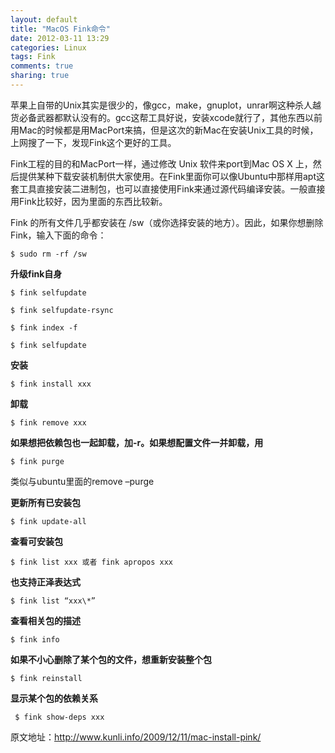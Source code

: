 ```yaml
--- 
layout: default 
title: "MacOS Fink命令"
date: 2012-03-11 13:29
categories: Linux
tags: Fink
comments: true
sharing: true
---
```


苹果上自带的Unix其实是很少的，像gcc，make，gnuplot，unrar啊这种杀人越货必备武器都默认没有的。gcc这帮工具好说，安装xcode就行了，其他东西以前用Mac的时候都是用MacPort来搞，但是这次的新Mac在安装Unix工具的时候，上网搜了一下，发现Fink这个更好的工具。

Fink工程的目的和MacPort一样，通过修改 Unix 软件来port到Mac OS X
上，然后提供某种下载安装机制供大家使用。在Fink里面你可以像Ubuntu中那样用apt这套工具直接安装二进制包，也可以直接使用Fink来通过源代码编译安装。一般直接用Fink比较好，因为里面的东西比较新。

Fink 的所有文件几乎都安装在 /sw（或你选择安装的地方）。因此，如果你想删除 Fink，输入下面的命令：

``
$ sudo rm -rf /sw
``

**升级fink自身**

``` 
$ fink selfupdate

$ fink selfupdate-rsync

$ fink index -f

$ fink selfupdate
```

**安装**

``
$ fink install xxx
``

**卸载**

``
$ fink remove xxx
``

**如果想把依赖包也一起卸载，加-r。如果想配置文件一并卸载，用**

``
$ fink purge
``

类似与ubuntu里面的remove –purge

**更新所有已安装包**

``
$ fink update-all
``

**查看可安装包**

``
$ fink list xxx 或者 fink apropos xxx
``

**也支持正泽表达式**

``
$ fink list “xxx\*”
``

**查看相关包的描述**

``
$ fink info
``

**如果不小心删除了某个包的文件，想重新安装整个包**

``
$ fink reinstall
``

**显示某个包的依赖关系**

``
$ fink show-deps xxx
 ``

原文地址：http://www.kunli.info/2009/12/11/mac-install-pink/
